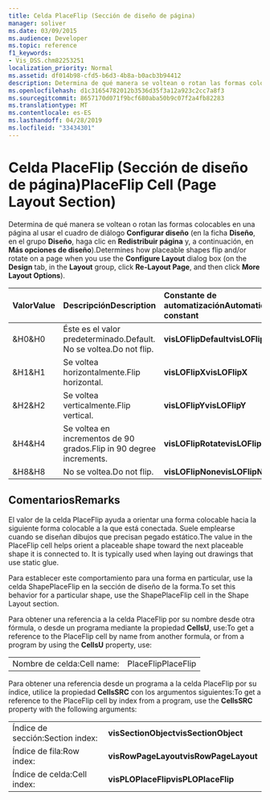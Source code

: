 ```yaml
---
title: Celda PlaceFlip (Sección de diseño de página)
manager: soliver
ms.date: 03/09/2015
ms.audience: Developer
ms.topic: reference
f1_keywords:
- Vis_DSS.chm82253251
localization_priority: Normal
ms.assetid: df014b98-cfd5-b6d3-4b8a-b0acb3b94412
description: Determina de qué manera se voltean o rotan las formas colocables en una página al usar el cuadro de diálogo Configurar diseño (en la ficha Diseño, en el grupo Diseño, haga clic en Redistribuir página y, a continuación, en Más opciones de diseño).
ms.openlocfilehash: d1c31654782012b3536d35f3a12a923c2cc7a8f3
ms.sourcegitcommit: 8657170d071f9bcf680aba50b9c07f2a4fb82283
ms.translationtype: MT
ms.contentlocale: es-ES
ms.lasthandoff: 04/28/2019
ms.locfileid: "33434301"
---
```

# <a name="placeflip-cell-page-layout-section"></a><span data-ttu-id="59e01-103">Celda PlaceFlip (Sección de diseño de página)</span><span class="sxs-lookup"><span data-stu-id="59e01-103">PlaceFlip Cell (Page Layout Section)</span></span>

<span data-ttu-id="59e01-104">Determina de qué manera se voltean o rotan las formas colocables en una página al usar el cuadro de diálogo **Configurar diseño** (en la ficha **Diseño**, en el grupo **Diseño**, haga clic en **Redistribuir página** y, a continuación, en **Más opciones de diseño**).</span><span class="sxs-lookup"><span data-stu-id="59e01-104">Determines how placeable shapes flip and/or rotate on a page when you use the **Configure Layout** dialog box (on the **Design** tab, in the **Layout** group, click **Re-Layout Page**, and then click **More Layout Options**).</span></span>
  
|<span data-ttu-id="59e01-105">**Valor**</span><span class="sxs-lookup"><span data-stu-id="59e01-105">**Value**</span></span>|<span data-ttu-id="59e01-106">**Descripción**</span><span class="sxs-lookup"><span data-stu-id="59e01-106">**Description**</span></span>|<span data-ttu-id="59e01-107">**Constante de automatización**</span><span class="sxs-lookup"><span data-stu-id="59e01-107">**Automation constant**</span></span>|
|:-----|:-----|:-----|
|<span data-ttu-id="59e01-108">&amp;H0</span><span class="sxs-lookup"><span data-stu-id="59e01-108">&amp;H0</span></span>  <br/> |<span data-ttu-id="59e01-109">Éste es el valor predeterminado.</span><span class="sxs-lookup"><span data-stu-id="59e01-109">Default.</span></span> <span data-ttu-id="59e01-110">No se voltea.</span><span class="sxs-lookup"><span data-stu-id="59e01-110">Do not flip.</span></span>  <br/> |<span data-ttu-id="59e01-111">**visLOFlipDefault**</span><span class="sxs-lookup"><span data-stu-id="59e01-111">**visLOFlipDefault**</span></span> <br/> |
|<span data-ttu-id="59e01-112">&amp;H1</span><span class="sxs-lookup"><span data-stu-id="59e01-112">&amp;H1</span></span>  <br/> |<span data-ttu-id="59e01-113">Se voltea horizontalmente.</span><span class="sxs-lookup"><span data-stu-id="59e01-113">Flip horizontal.</span></span>  <br/> |<span data-ttu-id="59e01-114">**visLOFlipX**</span><span class="sxs-lookup"><span data-stu-id="59e01-114">**visLOFlipX**</span></span> <br/> |
|<span data-ttu-id="59e01-115">&amp;H2</span><span class="sxs-lookup"><span data-stu-id="59e01-115">&amp;H2</span></span>  <br/> |<span data-ttu-id="59e01-116">Se voltea verticalmente.</span><span class="sxs-lookup"><span data-stu-id="59e01-116">Flip vertical.</span></span>  <br/> |<span data-ttu-id="59e01-117">**visLOFlipY**</span><span class="sxs-lookup"><span data-stu-id="59e01-117">**visLOFlipY**</span></span> <br/> |
|<span data-ttu-id="59e01-118">&amp;H4</span><span class="sxs-lookup"><span data-stu-id="59e01-118">&amp;H4</span></span>  <br/> |<span data-ttu-id="59e01-119">Se voltea en incrementos de 90 grados.</span><span class="sxs-lookup"><span data-stu-id="59e01-119">Flip in 90 degree increments.</span></span>  <br/> |<span data-ttu-id="59e01-120">**visLOFlipRotate**</span><span class="sxs-lookup"><span data-stu-id="59e01-120">**visLOFlipRotate**</span></span> <br/> |
|<span data-ttu-id="59e01-121">&amp;H8</span><span class="sxs-lookup"><span data-stu-id="59e01-121">&amp;H8</span></span>  <br/> |<span data-ttu-id="59e01-122">No se voltea.</span><span class="sxs-lookup"><span data-stu-id="59e01-122">Do not flip.</span></span>  <br/> |<span data-ttu-id="59e01-123">**visLOFlipNone**</span><span class="sxs-lookup"><span data-stu-id="59e01-123">**visLOFlipNone**</span></span> <br/> |
   
## <a name="remarks"></a><span data-ttu-id="59e01-124">Comentarios</span><span class="sxs-lookup"><span data-stu-id="59e01-124">Remarks</span></span>

<span data-ttu-id="59e01-p102">El valor de la celda PlaceFlip ayuda a orientar una forma colocable hacia la siguiente forma colocable a la que está conectada. Suele emplearse cuando se diseñan dibujos que precisan pegado estático.</span><span class="sxs-lookup"><span data-stu-id="59e01-p102">The value in the PlaceFlip cell helps orient a placeable shape toward the next placeable shape it is connected to. It is typically used when laying out drawings that use static glue.</span></span>
  
<span data-ttu-id="59e01-127">Para establecer este comportamiento para una forma en particular, use la celda ShapePlaceFlip en la sección de diseño de la forma.</span><span class="sxs-lookup"><span data-stu-id="59e01-127">To set this behavior for a particular shape, use the ShapePlaceFlip cell in the Shape Layout section.</span></span>
  
<span data-ttu-id="59e01-128">Para obtener una referencia a la celda PlaceFlip por su nombre desde otra fórmula, o desde un programa mediante la propiedad **CellsU**, use:</span><span class="sxs-lookup"><span data-stu-id="59e01-128">To get a reference to the PlaceFlip cell by name from another formula, or from a program by using the **CellsU** property, use:</span></span> 
  
|||
|:-----|:-----|
|<span data-ttu-id="59e01-129">Nombre de celda:</span><span class="sxs-lookup"><span data-stu-id="59e01-129">Cell name:</span></span>  <br/> |<span data-ttu-id="59e01-130">PlaceFlip</span><span class="sxs-lookup"><span data-stu-id="59e01-130">PlaceFlip</span></span>  <br/> |
   
<span data-ttu-id="59e01-131">Para obtener una referencia desde un programa a la celda PlaceFlip por su índice, utilice la propiedad **CellsSRC** con los argumentos siguientes:</span><span class="sxs-lookup"><span data-stu-id="59e01-131">To get a reference to the PlaceFlip cell by index from a program, use the **CellsSRC** property with the following arguments:</span></span> 
  
|||
|:-----|:-----|
|<span data-ttu-id="59e01-132">Índice de sección:</span><span class="sxs-lookup"><span data-stu-id="59e01-132">Section index:</span></span>  <br/> |<span data-ttu-id="59e01-133">**visSectionObject**</span><span class="sxs-lookup"><span data-stu-id="59e01-133">**visSectionObject**</span></span> <br/> |
|<span data-ttu-id="59e01-134">Índice de fila:</span><span class="sxs-lookup"><span data-stu-id="59e01-134">Row index:</span></span>  <br/> |<span data-ttu-id="59e01-135">**visRowPageLayout**</span><span class="sxs-lookup"><span data-stu-id="59e01-135">**visRowPageLayout**</span></span> <br/> |
|<span data-ttu-id="59e01-136">Índice de celda:</span><span class="sxs-lookup"><span data-stu-id="59e01-136">Cell index:</span></span>  <br/> |<span data-ttu-id="59e01-137">**visPLOPlaceFlip**</span><span class="sxs-lookup"><span data-stu-id="59e01-137">**visPLOPlaceFlip**</span></span> <br/> |
   

